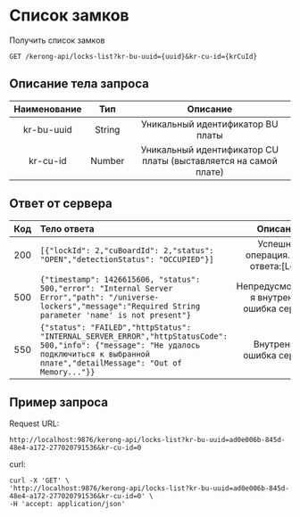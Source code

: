 # Список замков
Получить список замков
```
GET /kerong-api/locks-list?kr-bu-uuid={uuid}&kr-cu-id={krCuId}
```
## Описание тела запроса
|Наименование|Тип|Описание|
|:-:|:-:|:-:|
|kr-bu-uuid|String|Уникальный идентификатор BU платы|
|kr-cu-id|Number|Уникальный идентификатор CU платы (выставляется на самой плате)|

## Ответ от сервера
|Код|Тело ответа|Описание|
|:-:|:-|:-:|
|200|```[{"lockId": 2,"cuBoardId": 2,"status": "OPEN","detectionStatus": "OCCUPIED"}]```|Успешная операция. Тело ответа:[Lock]|
|500|```{"timestamp": 1426615606, "status": 500,"error": "Internal Server Error","path": "/universe-lockers","message":"Required String parameter 'name' is not present"}```|Непредусмотренна я внутренняя ошибка сервера|
|550|```{"status": "FAILED","httpStatus": "INTERNAL_SERVER_ERROR","httpStatusCode": 500,"info": {"message": "Не удалось подключиться к выбранной плате","detailMessage": "Out of Memory..."}}```|Внутренняя ошибка сервера|
## Пример запроса
Request URL:
```
http://localhost:9876/kerong-api/locks-list?kr-bu-uuid=ad0e006b-845d-48e4-a172-277020791536&kr-cu-id=0
```
curl:
```
curl -X 'GET' \
'http://localhost:9876/kerong-api/locks-list?kr-bu-uuid=ad0e006b-845d-48e4-a172-277020791536&kr-cu-id=0' \
-H 'accept: application/json'
```